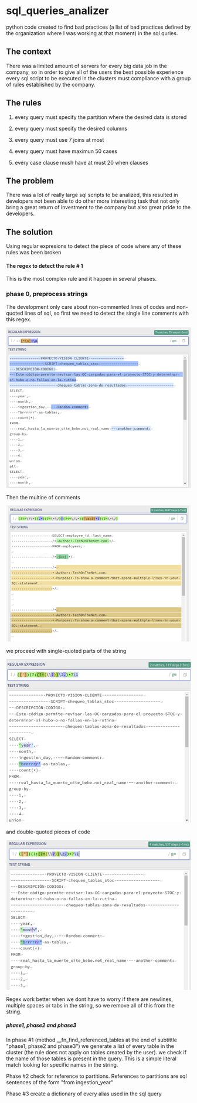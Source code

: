# sql_queries_analizer

python code created to find bad practices (a list of bad practices defined by the organization where I was working at that moment) in the sql quries.


## The context
There was a limited amount of servers for every big data job in the company, so in order to give all of the users the best possible experience every sql script to be executed in the
clusters must compliance with a group of rules established by the company.

## The rules

1. every query must specify the partition where the desired data is stored

2. every query must specify the desired columns

3. every query must use 7 joins at most

4. every query must have maximun 50 cases

5. every case clause mush have at must 20 when clauses

## The problem

There was a lot of really large sql scripts to be analized, this resulted in developers not been able to do other more interesting task that not only bring a great return of investment to the company but also great pride to the developers.


## The solution

Using regular expresions to detect the piece of code where any of these rules was been broken

#### The regex to detect the rule # 1

This is the most complex rule and it happen in several phases.

### phase 0, preprocess strings

The development only care about non-commented lines of codes and non-quoted lines of sql, so first we need to detect the single line comments with this regex.

![Image](img/singleLineComment.png "ls command image")

Then the multine of comments

![Image](img/multilineComments.png "ls command image")

we proceed with single-quoted parts of the string

![Image](img/singleQuotedString.png "ls command image")

and double-quoted  pieces of code

![Image](img/doubleQuoted.png "ls command image")


Regex work better when we dont have to worry if there are newlines, multiple spaces or tabs in the string, so we remove all of this from the string.

##### phase1, phase2 and phase3

In phase #1 (method __fn_find_referenced_tables at the end of subtittle "phase1, phase2 and phase3") we generate a list of every table in the cluster (the rule does not apply on tables created by the user). we check if the name of those tables is present in the query. This is a simple literal match looking for specific names in the string.

Phase #2 check for reference to partitions. References to partitions are sql sentences of the form "from ingestion_year"

Phase #3 create a dictionary of every alias used in the sql query



